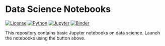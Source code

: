 # Data Science Notebooks

[![License](https://img.shields.io/github/license/shoaibulhaque/Intro-to-Datascience?style=for-the-badge)](https://github.com/shoaibulhaque/Intro-to-Datascience/blob/main/LICENSE)
[![Python](https://img.shields.io/badge/python-%20%7C%20-blue.svg?style=for-the-badge&logo=python)](https://www.python.org/)
[![Jupyter](https://img.shields.io/badge/Jupyter-Notebooks-orange.svg?style=for-the-badge&logo=jupyter)](https://jupyter.org/try)
[![Binder](https://img.shields.io/badge/Launch-Notebooks-brightgreen.svg?style=for-the-badge&logo=binder)](https://mybinder.org/v2/gh/shoaibulhaque/Intro-to-Datascience/main?urlpath=lab)


This repository contains basic Jupyter notebooks on data science. Launch the notebooks using the button above.
